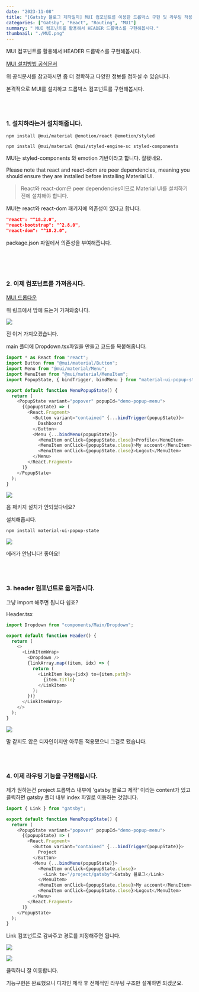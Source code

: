 ```yaml
---
date: "2023-11-08"
title: "[Gatsby 블로그 제작일지] MUI 컴포넌트를 이용한 드롭박스 구현 및 라우팅 적용"
categories: ["Gatsby", "React", "Routing", "MUI"]
summary: " MUI 컴포넌트를 활용해서 HEADER 드롭박스를 구현해봅시다."
thumbnail: "./MUI.png"
---
```


MUI 컴포넌트를 활용해서 HEADER 드롭박스를 구현해봅시다.

[MUI 설치방법 공식문서](https://mui.com/material-ui/getting-started/installation/)

위 공식문서를 참고하시면 좀 더 정확하고 다양한 정보를 접하실 수 있습니다.

본격적으로 MUI를 설치하고 드롭박스 컴포넌트를 구현해봅시다.

<br>
<br>

### 1. 설치하라는거 설치해줍니다.

```shell
npm install @mui/material @emotion/react @emotion/styled
```

```shell
npm install @mui/material @mui/styled-engine-sc styled-components
```

MUI는 styled-components 와 emotion 기반이라고 합니다. 잘됐네요.

Please note that react and react-dom are peer dependencies, meaning you should ensure they are installed before installing Material UI.

> React와 react-dom은 peer dependencies이므로 Material UI를 설치하기 전에 설치해야 합니다.

MUI는 react와 react-dom 패키지에 의존성이 있다고 합니다.

```json
"react": "^18.2.0",
"react-bootstrap": "^2.8.0",
"react-dom": "^18.2.0",
```

package.json 파일에서 의존성을 부여해줍니다.

<br><br>
<br>

### 2. 이제 컴포넌트를 가져옵시다.

[MUI 드롭다운](https://mui.com/material-ui/react-menu/)

위 링크에서 맘에 드는거 가져와줍니다.

![](https://velog.velcdn.com/images/dogmnil2007/post/75687fd8-12d8-4c1d-a17e-a7c8ee78fcd8/image.png)

전 이거 가져오겠습니다.

main 폴더에 Dropdown.tsx파일을 만들고 코드를 복붙해줍니다.

```js
import * as React from "react";
import Button from "@mui/material/Button";
import Menu from "@mui/material/Menu";
import MenuItem from "@mui/material/MenuItem";
import PopupState, { bindTrigger, bindMenu } from "material-ui-popup-state";

export default function MenuPopupState() {
  return (
    <PopupState variant="popover" popupId="demo-popup-menu">
      {(popupState) => (
        <React.Fragment>
          <Button variant="contained" {...bindTrigger(popupState)}>
            Dashboard
          </Button>
          <Menu {...bindMenu(popupState)}>
            <MenuItem onClick={popupState.close}>Profile</MenuItem>
            <MenuItem onClick={popupState.close}>My account</MenuItem>
            <MenuItem onClick={popupState.close}>Logout</MenuItem>
          </Menu>
        </React.Fragment>
      )}
    </PopupState>
  );
}
```

![](https://velog.velcdn.com/images/dogmnil2007/post/a8f23e96-9239-45a4-be1d-d63b9f49e34e/image.png)

음 패키지 설치가 안되었다네요?

설치해줍시다.

```shell
npm install material-ui-popup-state
```

![](https://velog.velcdn.com/images/dogmnil2007/post/06d802f0-9da6-470c-b67f-418fdb35216c/image.png)

에러가 안납니다! 좋아요!

<br><br>

### 3. header 컴포넌트로 옮겨줍시다.

그냥 import 해주면 됩니다 쉽죠?

Header.tsx

```js
import Dropdown from "components/Main/Dropdown";

export default function Header() {
  return (
    <>
      <LinkItemWrap>
        <Dropdown />
        {linkArray.map((item, idx) => {
          return (
            <LinkItem key={idx} to={item.path}>
              {item.title}
            </LinkItem>
          );
        })}
      </LinkItemWrap>
    </>
  );
}
```

![](https://velog.velcdn.com/images/dogmnil2007/post/c6c8318f-895c-42d7-9664-4f94a63db72c/image.png)

말 같지도 않은 디자인이지만 아무튼 적용됐으니 그걸로 됐습니다.

<br><br>

### 4. 이제 라우팅 기능을 구현해봅시다.

제가 원하는건 project 드롭박스 내부에 'gatsby 블로그 제작' 이라는 content가 있고 클릭하면 gatsby 폴더 내부 index 파일로 이동하는 것입니다.

```js
import { Link } from "gatsby";

export default function MenuPopupState() {
  return (
    <PopupState variant="popover" popupId="demo-popup-menu">
      {(popupState) => (
        <React.Fragment>
          <Button variant="contained" {...bindTrigger(popupState)}>
            Project
          </Button>
          <Menu {...bindMenu(popupState)}>
            <MenuItem onClick={popupState.close}>
              <Link to="/project/gatsby">Gatsby 블로그</Link>
            </MenuItem>
            <MenuItem onClick={popupState.close}>My account</MenuItem>
            <MenuItem onClick={popupState.close}>Logout</MenuItem>
          </Menu>
        </React.Fragment>
      )}
    </PopupState>
  );
}
```

Link 컴포넌트로 감싸주고 경로를 지정해주면 됩니다.

![](https://velog.velcdn.com/images/dogmnil2007/post/b242a736-4f84-4799-8933-a33ebca747db/image.png)

![](https://velog.velcdn.com/images/dogmnil2007/post/e5a738d5-c5c8-4712-8de8-421f35699b57/image.png)

클릭하니 잘 이동합니다.

기능구현은 완료했으니 디자인 제작 후 전체적인 라우팅 구조만 설계하면 되겠군요.
